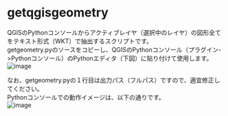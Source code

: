 # getqgisgeometry
QGISのPythonコンソールからアクティブレイヤ（選択中のレイヤ）の図形全てをテキスト形式（WKT）で抽出するスクリプトです。  
getgeometry.pyのソースをコピーし、QGISのPythonコンソール（プラグイン->Pythonコンソール）のPythonエディタ（下図）に貼り付けて使用します。  
![image](https://user-images.githubusercontent.com/74547674/124368750-1f6bc780-dc9f-11eb-90dd-b6f89517dad9.png)

なお、getgeometry.pyの１行目は出力パス（フルパス）ですので、適宜修正してください。  
Pythonコンソールでの動作イメージは、以下の通りです。  
![image](https://user-images.githubusercontent.com/74547674/124367266-9ea5cf00-dc90-11eb-9ef5-b5136fb582fe.png)
